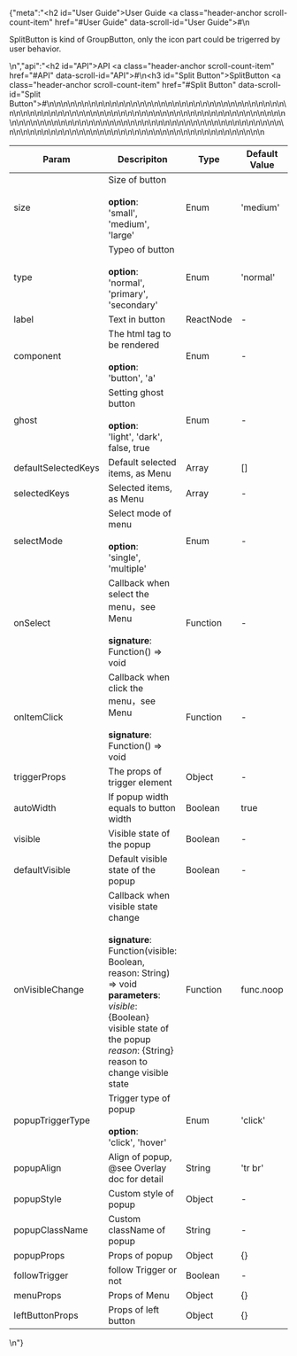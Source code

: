 {"meta":"<h2 id=\"User Guide\">User Guide <a class=\"header-anchor scroll-count-item\" href=\"#User Guide\" data-scroll-id=\"User Guide\">#</a></h2>\n<p>SplitButton is kind of GroupButton, only the icon part could be trigerred by user behavior.</p>\n","api":"<h2 id=\"API\">API <a class=\"header-anchor scroll-count-item\" href=\"#API\" data-scroll-id=\"API\">#</a></h2>\n<h3 id=\"Split Button\">SplitButton <a class=\"header-anchor scroll-count-item\" href=\"#Split Button\" data-scroll-id=\"Split Button\">#</a></h3>\n<table>\n<thead>\n<tr>\n<th>Param</th>\n<th>Descripiton</th>\n<th>Type</th>\n<th>Default Value</th>\n</tr>\n</thead>\n<tbody>\n<tr>\n<td>size</td>\n<td>Size of button<br><br><strong>option</strong>:<br>&apos;small&apos;, &apos;medium&apos;, &apos;large&apos;</td>\n<td>Enum</td>\n<td>&apos;medium&apos;</td>\n</tr>\n<tr>\n<td>type</td>\n<td>Typeo of button<br><br><strong>option</strong>:<br>&apos;normal&apos;, &apos;primary&apos;, &apos;secondary&apos;</td>\n<td>Enum</td>\n<td>&apos;normal&apos;</td>\n</tr>\n<tr>\n<td>label</td>\n<td>Text in button</td>\n<td>ReactNode</td>\n<td>-</td>\n</tr>\n<tr>\n<td>component</td>\n<td>The html tag to be rendered<br><br><strong>option</strong>:<br>&apos;button&apos;, &apos;a&apos;</td>\n<td>Enum</td>\n<td>-</td>\n</tr>\n<tr>\n<td>ghost</td>\n<td>Setting ghost button <br><br><strong>option</strong>:<br>&apos;light&apos;, &apos;dark&apos;, false, true</td>\n<td>Enum</td>\n<td>-</td>\n</tr>\n<tr>\n<td>defaultSelectedKeys</td>\n<td>Default selected items, as Menu</td>\n<td>Array</td>\n<td>[]</td>\n</tr>\n<tr>\n<td>selectedKeys</td>\n<td>Selected items, as Menu</td>\n<td>Array</td>\n<td>-</td>\n</tr>\n<tr>\n<td>selectMode</td>\n<td>Select mode of menu<br><br><strong>option</strong>:<br>&apos;single&apos;, &apos;multiple&apos;</td>\n<td>Enum</td>\n<td>-</td>\n</tr>\n<tr>\n<td>onSelect</td>\n<td>Callback when select the menu&#xFF0C;see Menu<br><br><strong>signature</strong>:<br>Function() =&gt; void</td>\n<td>Function</td>\n<td>-</td>\n</tr>\n<tr>\n<td>onItemClick</td>\n<td>Callback when click the menu&#xFF0C;see Menu<br><br><strong>signature</strong>:<br>Function() =&gt; void</td>\n<td>Function</td>\n<td>-</td>\n</tr>\n<tr>\n<td>triggerProps</td>\n<td>The props of trigger element</td>\n<td>Object</td>\n<td>-</td>\n</tr>\n<tr>\n<td>autoWidth</td>\n<td>If popup width equals to button width</td>\n<td>Boolean</td>\n<td>true</td>\n</tr>\n<tr>\n<td>visible</td>\n<td>Visible state of the popup</td>\n<td>Boolean</td>\n<td>-</td>\n</tr>\n<tr>\n<td>defaultVisible</td>\n<td>Default visible state of the popup</td>\n<td>Boolean</td>\n<td>-</td>\n</tr>\n<tr>\n<td>onVisibleChange</td>\n<td>Callback when visible state change<br><br><strong>signature</strong>:<br>Function(visible: Boolean, reason: String) =&gt; void<br><strong>parameters</strong>:<br><em>visible</em>: {Boolean} visible state of the popup<br><em>reason</em>: {String} reason to change visible state</td>\n<td>Function</td>\n<td>func.noop</td>\n</tr>\n<tr>\n<td>popupTriggerType</td>\n<td>Trigger type of popup<br><br><strong>option</strong>:<br>&apos;click&apos;, &apos;hover&apos;</td>\n<td>Enum</td>\n<td>&apos;click&apos;</td>\n</tr>\n<tr>\n<td>popupAlign</td>\n<td>Align of popup, @see Overlay doc for detail</td>\n<td>String</td>\n<td>&apos;tr br&apos;</td>\n</tr>\n<tr>\n<td>popupStyle</td>\n<td>Custom style of popup</td>\n<td>Object</td>\n<td>-</td>\n</tr>\n<tr>\n<td>popupClassName</td>\n<td>Custom className of popup</td>\n<td>String</td>\n<td>-</td>\n</tr>\n<tr>\n<td>popupProps</td>\n<td>Props of popup</td>\n<td>Object</td>\n<td>{}</td>\n</tr>\n<tr>\n<td>followTrigger</td>\n<td>follow Trigger or not</td>\n<td>Boolean</td>\n<td>-</td>\n</tr>\n<tr>\n<td>menuProps</td>\n<td>Props of Menu</td>\n<td>Object</td>\n<td>{}</td>\n</tr>\n<tr>\n<td>leftButtonProps</td>\n<td>Props of left button</td>\n<td>Object</td>\n<td>{}</td>\n</tr>\n</tbody>\n</table>\n"}